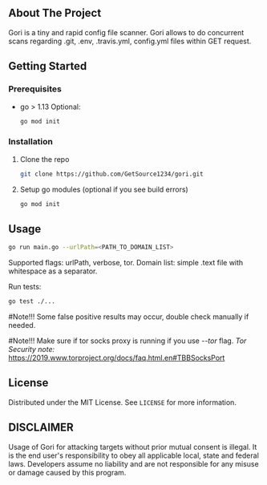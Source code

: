 ## About The Project

Gori is a tiny and rapid config file scanner. Gori allows to do concurrent scans regarding .git, .env, .travis.yml, config.yml files within GET request.

## Getting Started

### Prerequisites
* go > 1.13
Optional:
  ```sh
  go mod init
  ```

### Installation

1. Clone the repo
     ```sh
     git clone https://github.com/GetSource1234/gori.git
     ```
2. Setup go modules (optional if you see build errors)
     ```sh
     go mod init
     ```

## Usage
```sh
go run main.go --urlPath=<PATH_TO_DOMAIN_LIST>
```
Supported flags: urlPath, verbose, tor.
Domain list: simple .text file with whitespace as a separator.

Run tests:
```sh
go test ./...
```
#Note!!!
Some false positive results may occur, double check manually if needed.

#Note!!!
Make sure if tor socks proxy is running if you use *--tor* flag.
*Tor Security note:*
https://2019.www.torproject.org/docs/faq.html.en#TBBSocksPort

## License

Distributed under the MIT License. See `LICENSE` for more information.


## DISCLAIMER

Usage of Gori for attacking targets without prior mutual consent is illegal. It is the end user's responsibility to obey all applicable local, state and federal laws. Developers assume no liability and are not responsible for any misuse or damage caused by this program.
